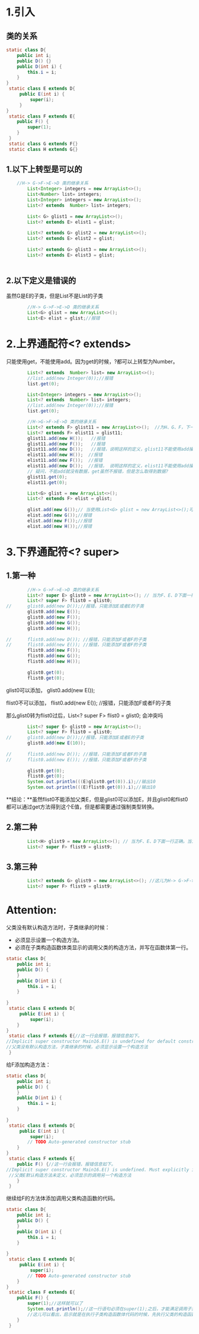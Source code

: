 







# 1.引入

## 类的关系

~~~java
static class D{
	public int i; 
	public D() {}
	public D(int i) {
		this.i = i;
	}
}
 static class E extends D{
	 public E(int i) {
		 super(i);
     }	 
}
 static class F extends E{
 	public F() {
 		super(1);
	}
 }
 static class G extends F{}
 static class H extends G{}
~~~



## 1.以下上转型是可以的

~~~java
	//H-> G->F->E->D 类的继承关系
		List<Integer> integers = new ArrayList<>();
		List<Number> list= integers;
    	List<Integer> integers = new ArrayList<>();
		List<? extends  Number> list= integers;
		
		List< G> glist1 = new ArrayList<>();
		List<? extends E> elist1 = glist;
		
		List<? extends G> glist2 = new ArrayList<>();
		List<? extends E> elist2 = glist;
		
		List<? extends G> glist3 = new ArrayList<>();
		List<? extends E> elist3 = glist;
		
~~~



## 2.以下定义是错误的

虽然G是E的子类，但是List<G>不是List<E>的子类

~~~java
		//H-> G->F->E->D 类的继承关系
		List<G> glist = new ArrayList<>();
		List<E> elist = glist;//报错
~~~



# 2.上界通配符<? extends>

只能使用get，不能使用add。因为get的时候，?都可以上转型为Number。

~~~java
		List<? extends  Number> list= new ArrayList<>();
		//list.add(new Integer(0));//报错
		list.get(0);
~~~

~~~java
    	List<Integer> integers = new ArrayList<>();
		List<? extends  Number> list= integers;		
		//list.add(new Integer(0));//报错
		list.get(0);
~~~

~~~java
		//H->G->F->E->D 类的继承关系
		List<? extends F> glist11 = new ArrayList<>();  //为H、G、F，下一行不报错；为E、D下一行报错；
		List<? extends F> elist11 = glist11;
		glist11.add(new H());	//报错
		glist11.add(new F());	//报错
		glist11.add(new D());	//报错，说明这样的定义，glist11不能使用add操作
		elist11.add(new H());  //报错
		elist11.add(new F());  //报错
		elist11.add(new D());  //报错， 说明这样的定义，elist11不能使用add操作
		// 疑问，不能add就没有数据，get虽然不报错，但是怎么取得到数据?
		glist11.get(0);
		elist11.get(0);
~~~

~~~java
		List<G> glist = new ArrayList<>();
		List<? extends F> elist = glist;
		
		glist.add(new G());// 当使用List<G> glist = new ArrayList<>();可以添加，作为F的子类
		elist.add(new G());//报错
		elist.add(new F());//报错
		elist.add(new H());//报错
~~~



# 3.下界通配符<? super>

## 1.第一种

~~~java
		//H-> G->F->E->D 类的继承关系
		List<? super E> glist0 = new ArrayList<>(); // 当为F、E、D下面一行正确。当为H、G下面一行报错。
		List<? super F> flist0 = glist0;
//		glist0.add(new D());//报错，只能添加E或者E的子类
		glist0.add(new E());
		glist0.add(new F());
		glist0.add(new G());
		glist0.add(new H());
		
//		flist0.add(new D()); //报错，只能添加F或者F的子类
//		flist0.add(new E()); //报错，只能添加F或者F的子类
		flist0.add(new F()); 
		flist0.add(new G()); 
		flist0.add(new H()); 
		
		glist0.get(0);
		flist0.get(0);
~~~

glist0可以添加，	glist0.add(new E());

flist0不可以添加，	flist0.add(new E()); //报错，只能添加F或者F的子类

那么glist0转为flist0过后，List<? super F> flist0 = glist0; 会冲突吗



~~~java
		List<? super E> glist0 = new ArrayList<>();
		List<? super F> flist0 = glist0;
//		glist0.add(new D());//报错，只能添加E或者E的子类
		glist0.add(new E(10));
		
//		flist0.add(new D()); //报错，只能添加F或者F的子类
//		flist0.add(new E()); //报错，只能添加F或者F的子类
		
		glist0.get(0);
		flist0.get(0);
		System.out.println(((E)glist0.get(0)).i);//输出10
		System.out.println(((E)flist0.get(0)).i);//输出10
~~~

**结论：**虽然flist0不能添加父类E，但是glist0可以添加E，并且glist0和flist0都可以通过get方法得到这个E值，但是都需要通过强制类型转换。

## 2.第二种

~~~java
		List<H> glist9 = new ArrayList<>(); // 当为F、E、D下面一行正确。当为H、G下面一行报错。
		List<? super F> flist9 = glist9; 
~~~

## 3.第三种

~~~java
		List<? extends G> glist9 = new ArrayList<>(); //这儿为H-> G->F->E->D ,下一行都报错
		List<? super F> flist9 = glist9;
~~~

# Attention:

父类没有默认构造方法时，子类继承的时候：

- 必须显示设置一个构造方法。
- 必须在子类构造函数体类显示的调用父类的构造方法，并写在函数体第一行。

~~~java
static class D{
	public int i; 
	public D() {
	}
	public D(int i) {
		this.i = i;
	}
	
}
 static class E extends D{
	 public E(int i) {
		 super(i);
	}
}
 static class F extends E{//这一行会报错，报错信息如下。
//Implicit super constructor Main16.E() is undefined for default constructor. Must define an explicit constructor
//父类没有默认构造方法，子类继承的时候，必须显示设置一个构造方法
 }

~~~

给F添加构造方法：

~~~java
static class D{
	public int i; 
	public D() {
	}
	public D(int i) {
		this.i = i;
	}
	
}
 static class E extends D{
	 public E(int i) {
		 super(i);
		// TODO Auto-generated constructor stub
	}
}
 static class F extends E{
 	public F() {//这一行会报错，报错信息如下。
//Implicit super constructor Main16.E() is undefined. Must explicitly invoke another constructor
 //父类E默认构造方法未定义，必须显示的调用另一个构造方法
	}
 }
~~~

继续给F的方法体添加调用父类构造函数的代码。

~~~java
static class D{
	public int i; 
	public D() {
	}
	public D(int i) {
		this.i = i;
	}
	
}
 static class E extends D{
	 public E(int i) {
		 super(i);
		// TODO Auto-generated constructor stub
	}
}
 static class F extends E{
 	public F() {
 		super(1);//这样就可以了
        System.out.println();//这一行语句必须在super(1);之后，才能满足调用子类构造方法之前先调用父类构造方法。
        //这儿可以看出，启示就是在执行子类构造函数体代码的时候，先执行父类的构造函数
	}
 }
~~~

